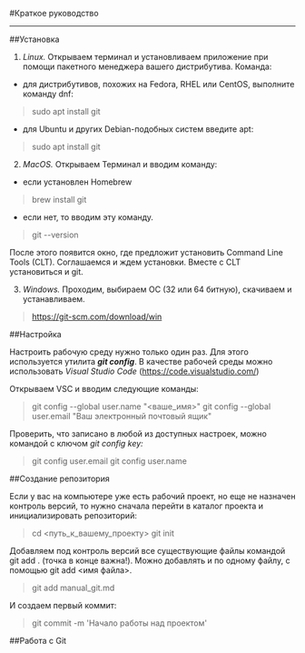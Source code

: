 #Краткое руководство
***
##Установка

1. _Linux._ Открываем терминал и установливаем приложение при помощи пакетного менеджера вашего дистрибутива. Команда:

* для дистрибутивов, похожих на Fedora, RHEL или CentOS, выполните команду dnf:
> sudo apt install git

* для Ubuntu и других Debian-подобных систем введите apt:
> sudo apt install git

2. _MacOS._ Открываем Терминал и вводим команду:
* если установлен Homebrew
>brew install git

* если нет, то вводим эту команду. 
> git --version

После этого появится окно, где предложит установить Command Line Tools (CLT). Соглашаемся и ждем установки. Вместе с CLT установиться и git.

3. _Windows._ Проходим, выбираем ОС (32 или 64 битную), скачиваем и устанавливаем.

> https://git-scm.com/download/win

##Настройка

Настроить рабочую среду нужно только один раз. Для этого используется утилита ***git config***. В качестве рабочей среды можно использовать _Visual Studio Code_ (https://code.visualstudio.com/)

Открываем VSC и вводим следующие команды:

> git config --global user.name "<ваше_имя>"
> git config --global user.email "Ваш электронный почтовый ящик"

Проверить, что записано в любой из доступных настроек, можно командой с ключом  _git config key:_

> git config user.email
> git config user.name

##Создание репозитория

Если у вас на компьютере уже есть рабочий проект, но еще не назначен контроль версий, то нужно сначала перейти в каталог проекта и инициализировать репозиторий:

> cd <путь_к_вашему_проекту>
> git init

Добавляем под контроль версий все существующие файлы командой git add . (точка в конце важна!). Можно добавлять и по одному файлу, с помощью git add <имя файла>. 

> git add manual_git.md

И создаем первый коммит:

> git commit -m 'Начало работы над проектом'

##Работа с Git

